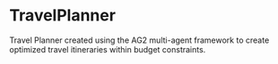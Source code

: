 # TravelPlanner
Travel Planner created using the AG2 multi-agent framework to create optimized travel itineraries within budget constraints.
